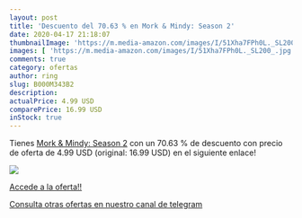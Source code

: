 ```yaml
---
layout: post
title: 'Descuento del 70.63 % en Mork & Mindy: Season 2'
date: 2020-04-17 21:18:07
thumbnailImage: 'https://m.media-amazon.com/images/I/51Xha7FPh0L._SL200_.jpg'
images: [ 'https://m.media-amazon.com/images/I/51Xha7FPh0L._SL200_.jpg' ]
comments: true
category: ofertas
author: ring
slug: B000M343B2
description:
actualPrice: 4.99 USD
comparePrice: 16.99 USD
inStock: true
---
```


Tienes [Mork & Mindy: Season 2](https://www.amazon.com/dp/B000M343B2/?tag=redken08-20) con un 70.63 % de descuento con precio de oferta de 4.99 USD (original: 16.99 USD) en el siguiente enlace!

[![](https://m.media-amazon.com/images/I/51Xha7FPh0L._SL200_.jpg)](https://www.amazon.com/dp/B000M343B2/?tag=redken08-20)

[Accede a la oferta!!](https://www.amazon.com/dp/B000M343B2/?tag=redken08-20)

[Consulta otras ofertas en nuestro canal de telegram](https://t.me/s/ofertas25)
